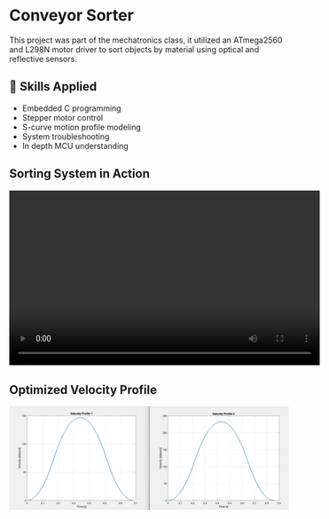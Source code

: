 # Conveyor Sorter

This project was part of the mechatronics class, it utilized an ATmega2560 and L298N motor driver to sort objects by material using optical and reflective sensors.

## 🚀 Skills Applied
- Embedded C programming
- Stepper motor control
- S-curve motion profile modeling
- System troubleshooting
- In depth MCU understanding

## Sorting System in Action

<video width="560" height="315" controls autoplay>
  <source src="IMG_1470.mp4" type="video/quicktime">
  Your browser does not support the video tag.
</video>

<!--## S-Curve Motion Code
[Click to view S-Curve Motion Code](stepper_acceleration.m)-->

## Optimized Velocity Profile
![Click to view velocity profile](velocity_profiles.png)

